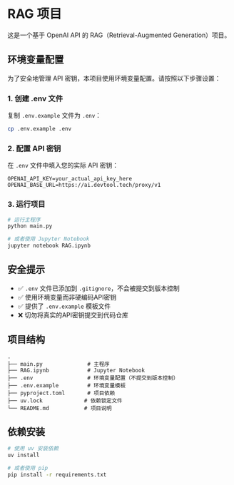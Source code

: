# RAG 项目

这是一个基于 OpenAI API 的 RAG（Retrieval-Augmented Generation）项目。

## 环境变量配置

为了安全地管理 API 密钥，本项目使用环境变量配置。请按照以下步骤设置：

### 1. 创建 .env 文件

复制 `.env.example` 文件为 `.env`：

```bash
cp .env.example .env
```

### 2. 配置 API 密钥

在 `.env` 文件中填入您的实际 API 密钥：

```
OPENAI_API_KEY=your_actual_api_key_here
OPENAI_BASE_URL=https://ai.devtool.tech/proxy/v1
```

### 3. 运行项目

```bash
# 运行主程序
python main.py

# 或者使用 Jupyter Notebook
jupyter notebook RAG.ipynb
```

## 安全提示

- ✅ `.env` 文件已添加到 `.gitignore`，不会被提交到版本控制
- ✅ 使用环境变量而非硬编码API密钥
- ✅ 提供了 `.env.example` 模板文件
- ❌ 切勿将真实的API密钥提交到代码仓库

## 项目结构

```
.
├── main.py              # 主程序
├── RAG.ipynb            # Jupyter Notebook
├── .env                 # 环境变量配置（不提交到版本控制）
├── .env.example         # 环境变量模板
├── pyproject.toml       # 项目依赖
├── uv.lock             # 依赖锁定文件
└── README.md           # 项目说明
```

## 依赖安装

```bash
# 使用 uv 安装依赖
uv install

# 或者使用 pip
pip install -r requirements.txt
```